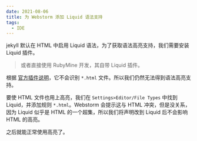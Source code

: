 ```yaml
---
date: 2021-08-06
title: 为 Webstorm 添加 Liquid 语法支持
tags:
  - IDE
---
```

jekyll 默认在 HTML 中启用 Liquid 语法，为了获取语法高亮支持，我们需要安装 Liquid 插件。

> 或者直接使用 RubyMine 开发，其自带 Liquid 插件。

根据 [官方插件说明](https://www.jetbrains.com/help/ruby/liquid.html#supported_file_types)，它不会识别 `*.html` 文件。所以我们仍然无法得到语法高亮支持。

要使 HTML 文件也用上高亮，我们在 `Settings>Editor/File Types` 中找到 Liquid，并添加规则 `*.html`。Webstorm 会提示这与 HTML 冲突，但是没关系，因为 Liquid 似乎是 HTML 的一个超集，所以我们将声明改到 Liquid 后不会影响 HTML 的高亮。

之后就能正常使用高亮了。

